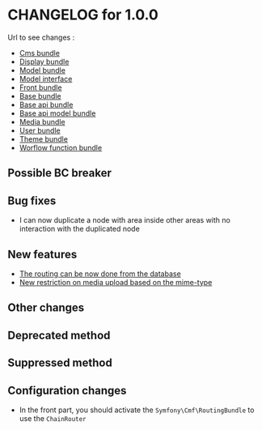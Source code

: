 # CHANGELOG for 1.0.0

Url to see changes : 

 - [Cms bundle](https://github.com/open-orchestra/open-orchestra-cms-bundle/compare/v1.0.0-RC2...v1.0.0)
 - [Display bundle](https://github.com/open-orchestra/open-orchestra-display-bundle/compare/v1.0.0-RC2...v1.0.0)
 - [Model bundle](https://github.com/open-orchestra/open-orchestra-model-bundle/compare/v1.0.0-RC2...v1.0.0)
 - [Model interface](https://github.com/open-orchestra/open-orchestra-model-interface/compare/v1.0.0-RC2...v1.0.0)
 - [Front bundle](https://github.com/open-orchestra/open-orchestra-front-bundle/compare/v1.0.0-RC2...v1.0.0)
 - [Base bundle](https://github.com/open-orchestra/open-orchestra-base-bundle/compare/v1.0.0-RC2...v1.0.0)
 - [Base api bundle](https://github.com/open-orchestra/open-orchestra-base-api-bundle/compare/v1.0.0-RC2...v1.0.0)
 - [Base api model bundle](https://github.com/open-orchestra/open-orchestra-base-api-mongo-model-bundle/compare/v1.0.0-RC2...v1.0.0)
 - [Media bundle](https://github.com/open-orchestra/open-orchestra-media-bundle/compare/v1.0.0-RC2...v1.0.0)
 - [User bundle](https://github.com/open-orchestra/open-orchestra-user-bundle/compare/v1.0.0-RC2...v1.0.0)
 - [Theme bundle](https://github.com/open-orchestra/open-orchestra-theme-bundle/compare/v1.0.0-RC2...v1.0.0)
 - [Worflow function bundle](https://github.com/open-orchestra/open-orchestra-worflow-function-bundle/compare/v1.0.0-RC2...v1.0.0)

## Possible BC breaker
  
## Bug fixes

 - I can now duplicate a node with area inside other areas with no interaction with the duplicated node

## New features

 - [The routing can be now done from the database](https://trello.com/c/fMWCiGF8/1352-8-perf-etq-u-le-routing-est-resolu-par-tokens)
 - [New restriction on media upload based on the mime-type](https://trello.com/c/biKf4OhR/1377-2-etq-que-dev-je-bloque-l-upload-de-fichier-non-image-video-ou-pdf)

## Other changes

## Deprecated method

## Suppressed method

## Configuration changes

 - In the front part, you should activate the `Symfony\Cmf\RoutingBundle` to use the `ChainRouter`
